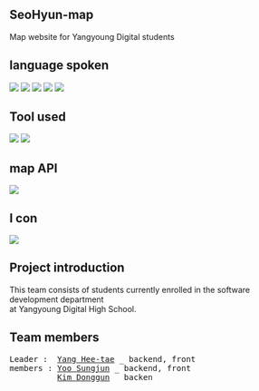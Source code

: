 ## <h2> SeoHyun-map </h2>
Map website for Yangyoung Digital students

## language spoken
<img src="https://img.shields.io/badge/JAVA-007396?style=for-the-badge&logo=java&logoColor=white"> <img src="https://img.shields.io/badge/javascript-F7DF1E?style=for-the-badge&logo=javascript&logoColor=black"> <img src="https://img.shields.io/badge/jquery-0769AD?style=for-the-badge&logo=jquery&logoColor=white"> <img src="https://img.shields.io/badge/html-E34F26?style=for-the-badge&logo=html5&logoColor=white"> <img src="https://img.shields.io/badge/css-1572B6?style=for-the-badge&logo=css3&logoColor=white">

## Tool used
<img src="https://img.shields.io/badge/Eclipse IDE-2C2255?style=for-the-badge&logo=Eclipse IDE&logoColor=white"> <img src="https://img.shields.io/badge/Visual Studio Code-007ACC?style=for-the-badge&logo=Visual Studio Code&logoColor=white"> 

## map API
<img src="https://img.shields.io/badge/Kakao-FFCD00?style=for-the-badge&logo=Kakao&logoColor=black"> 

## I con 
<img src="https://img.shields.io/badge/Bootstrap-563D7C?style=for-the-badge&logo=bootstrap&logoColor=white">

## Project introduction
This team consists of students currently enrolled in the software development department<br>
at Yangyoung Digital High School.

## Team members
<pre>
Leader :  <a href="https://github.com/gmlxo">Yang Hee-tae</a> _ backend, front
members : <a href="https://github.com/dbstarjun">Yoo Sungjun</a> _ backend, front
          <a href="https://github.com/N1kdg">Kim Donggun</a> _ backen
</pre>
